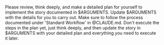 Please review, think deeply, and make a detailed plan for yourself to implement the story documented in
$ARGUMENTS.  Update $ARGUMENTS  with the details for you to carry out.  Make sure to follow the process documented under 'Standard Workflow' in @CLAUDE.md.  Don't execute the steps in the plan yet, just
think deeply, and then update the story in $ARGUMENTS with your detailed plan and everything you need to execute it later.

